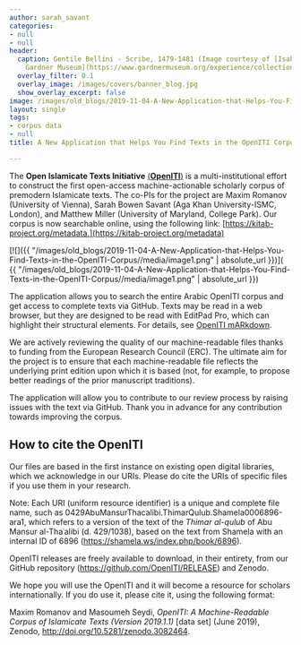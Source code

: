 ```yaml
---
author: sarah_savant
categories:
- null
- null
header:
  caption: Gentile Bellini - Scribe, 1479-1481 (Image courtesy of [Isabella Stewart
    Gardner Museum](https://www.gardnermuseum.org/experience/collection/10755), Boston)
  overlay_filter: 0.1
  overlay_image: /images/covers/banner_blog.jpg
  show_overlay_excerpt: false
image: /images/old_blogs/2019-11-04-A-New-Application-that-Helps-You-Find-Texts-in-the-OpenITI-Corpus//media/image1.png
layout: single
tags:
- corpus data
- null
title: A New Application that Helps You Find Texts in the OpenITI Corpus

---
```


The **Open Islamicate Texts Initiative** [(**OpenITI**)](http://kitab-project.org/openiti/) is a multi-institutional effort to construct the first open-access machine-actionable scholarly corpus of premodern Islamicate texts. The co-PIs for the project are Maxim Romanov (University of Vienna), Sarah Bowen Savant (Aga Khan University-ISMC, London), and Matthew Miller (University of Maryland, College Park). Our corpus is now searchable online, using the following link: [https://kitab-project.org/metadata.](https://kitab-project.org/metadata)



[![]({{ "/images/old_blogs/2019-11-04-A-New-Application-that-Helps-You-Find-Texts-in-the-OpenITI-Corpus//media/image1.png" | absolute_url }})]( {{ "/images/old_blogs/2019-11-04-A-New-Application-that-Helps-You-Find-Texts-in-the-OpenITI-Corpus//media/image1.png" | absolute_url }})



The application allows you to search the entire Arabic OpenITI corpus and get access to complete texts via GitHub. Texts may be read in a web browser, but they are designed to be read with EditPad Pro, which can highlight their structural elements. For details, see [OpenITI mARkdown](https://maximromanov.github.io/mARkdown/).



We are actively reviewing the quality of our machine-readable files thanks to funding from the European Research Council (ERC). The ultimate aim for the project is to ensure that each machine-readable file reflects the underlying print edition upon which it is based (not, for example, to propose better readings of the prior manuscript traditions).



The application will allow you to contribute to our review process by raising issues with the text via GitHub. Thank you in advance for any contribution towards improving the corpus.



## How to cite the OpenITI




Our files are based in the first instance on existing open digital libraries, which we acknowledge in our URIs. Please do cite the URIs of specific files if you use them in your research.



Note: Each URI (uniform resource identifier) is a unique and complete file name, such as 0429AbuMansurThacalibi.ThimarQulub.Shamela0006896-ara1, which refers to a version of the text of the *Thimar al-qulub* of Abu Mansur al-Thaʿalibi (d. 429/1038), based on the text from Shamela with an internal ID of 6896 (<https://shamela.ws/index.php/book/6896>).



OpenITI releases are freely available to download, in their entirety, from our GitHub repository (<https://github.com/OpenITI/RELEASE>) and Zenodo.



We hope you will use the OpenITI and it will become a resource for scholars internationally. If you do use it, please cite it, using the following format: 



Maxim Romanov and Masoumeh Seydi, *OpenITI: A Machine-Readable Corpus of Islamicate Texts (Version 2019.1.1)* \[data set\] (June 2019), Zenodo, <http://doi.org/10.5281/zenodo.3082464>.

